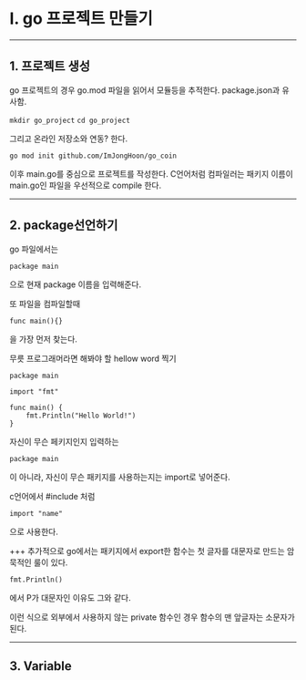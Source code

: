 # I. go 프로젝트 만들기

---

## 1. 프로젝트 생성

go 프로젝트의 경우 go.mod 파일을 읽어서 모듈등을 추적한다. package.json과 유사함.

`mkdir go_project`
`cd go_project`

그리고 온라인 저장소와 연동? 한다.

`go mod init github.com/ImJongHoon/go_coin`

이후 main.go를 중심으로 프로젝트를 작성한다.
C언어처럼 컴파일러는 패키지 이름이 main.go인 파일을 우선적으로 compile 한다.

---

## 2. package선언하기

go 파일에서는

`package main`

으로 현재 package 이름을 입력해준다.

또 파일을 컴파일할때

`func main(){}`

을 가장 먼저 찾는다.

무릇 프로그래머라면 해봐야 할 hellow word 찍기

```
package main

import "fmt"

func main() {
	fmt.Println("Hello World!")
}

```

자신이 무슨 페키지인지 입력하는

`package main`

이 아니라, 자신이 무슨 패키지를 사용하는지는 import로 넣어준다.

c언어에서 #include 처럼

`import "name"`

으로 사용한다.

+++
추가적으로 go에서는 패키지에서 export한 함수는 첫 글자를 대문자로 만드는 암묵적인 룰이 있다.

`fmt.Println()`

에서 P가 대문자인 이유도 그와 같다.

이런 식으로 외부에서 사용하지 않는 private 함수인 경우 함수의 맨 앞글자는 소문자가 된다.

---

## 3. Variable
